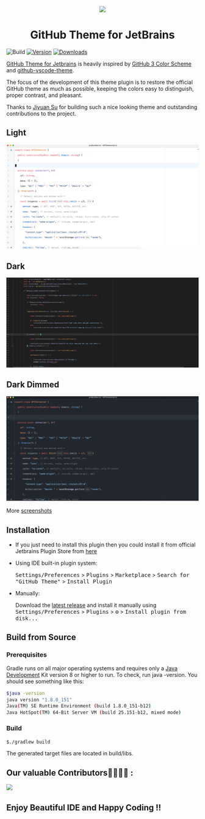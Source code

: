 <p align="center"><a href="https://plugins.jetbrains.com/plugin/15418-github3-theme" target="_blank"><img src="https://raw.githubusercontent.com/bhushan/github-theme-for-jetbrains/master/src/main/resources/META-INF/pluginIcon.svg" width="150"></a></p>

<p align="center"><h1 align="center">GitHub Theme for JetBrains</h1></p>

![Build](https://github.com/bhushan/github-theme-for-jetbrains/workflows/Build/badge.svg)
[![Version](https://img.shields.io/jetbrains/plugin/v/15418-github-theme.svg)](https://plugins.jetbrains.com/plugin/15418-github-theme)
[![Downloads](https://img.shields.io/jetbrains/plugin/d/15418-github-theme.svg)](https://plugins.jetbrains.com/plugin/15418-github-theme)

<!-- Plugin description -->
[GitHub Theme for Jetbrains](https://plugins.jetbrains.com/plugin/15418-github-theme) is heavily inspired
by [GitHub 3 Color Scheme](https://plugins.jetbrains.com/plugin/12271-github-3-color-scheme)
and [github-vscode-theme](https://github.com/primer/github-vscode-theme).

The focus of the development of this theme plugin is to restore the official GitHub theme as much as possible, keeping
the colors easy to distinguish, proper contrast, and pleasant.

Thanks to [Jiyuan Su](https://github.com/jiyuan0125) for building such a nice looking theme and outstanding contributions to the project.

<!-- Plugin description end -->

## Light

![screenshot](readme/img/light/javascript.png)

## Dark

![screenshot](readme/img/dark/javascript.png)

## Dark Dimmed

![screenshot](readme/img/dark_dimmed/javascript.png)

More [screenshots](readme/screenshot.md)

## Installation

- If you just need to install this plugin then you could install it from official Jetbrains Plugin Store
  from [here](https://plugins.jetbrains.com/plugin/15418-github3-theme)

- Using IDE built-in plugin system:

  <kbd>Settings/Preferences</kbd> > <kbd>Plugins</kbd> > <kbd>Marketplace</kbd> > <kbd>Search for "GitHub Theme"</kbd> >
  <kbd>Install Plugin</kbd>

- Manually:

  Download the [latest release](https://github.com/bhushan/github-theme-for-jetbrains/releases/latest) and install it
  manually using
  <kbd>Settings/Preferences</kbd> > <kbd>Plugins</kbd> > <kbd>⚙️</kbd> > <kbd>Install plugin from disk...</kbd>

## Build from Source

### Prerequisites

Gradle runs on all major operating systems and requires only a [Java Development](https://jdk.java.net/) Kit version 8
or higher to run. To check, run java -version. You should see something like this:

```bash
$java -version
java version "1.8.0_151"
Java(TM) SE Runtime Environment (build 1.8.0_151-b12)
Java HotSpot(TM) 64-Bit Server VM (build 25.151-b12, mixed mode)
```

### Build

```bash
$./gradlew build
```

The generated target files are located in build/libs.


## Our valuable Contributors👩‍💻👨‍💻 :

<a href="https://github.com/bhushan/github-theme-for-jetbrains/graphs/contributors">
  <img src="https://contributors-img.web.app/image?repo=bhushan/github-theme-for-jetbrains" />
</a>

## Enjoy Beautiful IDE and Happy Coding !!
